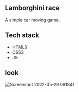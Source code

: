 ## Lamborghini race
A simple car moving game.
## Tech stack
- HTML5
- CSS3
- JS
## look
![Screenshot 2022-05-29 091841](https://user-images.githubusercontent.com/91176055/170852125-24923d5e-4872-43ba-9b65-a02f2968c7ac.png)

